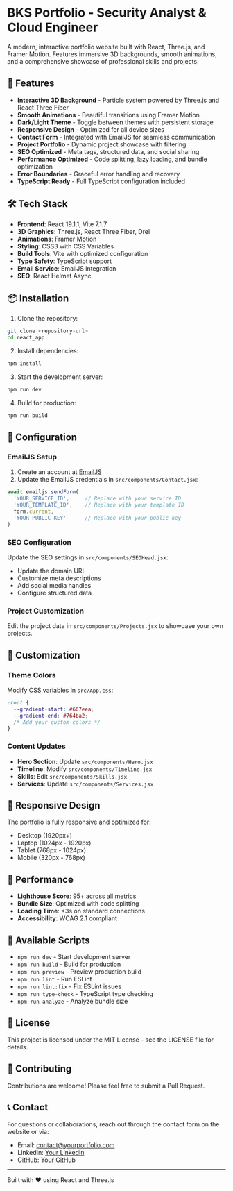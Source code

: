 # BKS Portfolio - Security Analyst & Cloud Engineer

A modern, interactive portfolio website built with React, Three.js, and Framer Motion. Features immersive 3D backgrounds, smooth animations, and a comprehensive showcase of professional skills and projects.

## 🚀 Features

- **Interactive 3D Background** - Particle system powered by Three.js and React Three Fiber
- **Smooth Animations** - Beautiful transitions using Framer Motion
- **Dark/Light Theme** - Toggle between themes with persistent storage
- **Responsive Design** - Optimized for all device sizes
- **Contact Form** - Integrated with EmailJS for seamless communication
- **Project Portfolio** - Dynamic project showcase with filtering
- **SEO Optimized** - Meta tags, structured data, and social sharing
- **Performance Optimized** - Code splitting, lazy loading, and bundle optimization
- **Error Boundaries** - Graceful error handling and recovery
- **TypeScript Ready** - Full TypeScript configuration included

## 🛠️ Tech Stack

- **Frontend**: React 19.1.1, Vite 7.1.7
- **3D Graphics**: Three.js, React Three Fiber, Drei
- **Animations**: Framer Motion
- **Styling**: CSS3 with CSS Variables
- **Build Tools**: Vite with optimized configuration
- **Type Safety**: TypeScript support
- **Email Service**: EmailJS integration
- **SEO**: React Helmet Async

## 📦 Installation

1. Clone the repository:
```bash
git clone <repository-url>
cd react_app
```

2. Install dependencies:
```bash
npm install
```

3. Start the development server:
```bash
npm run dev
```

4. Build for production:
```bash
npm run build
```

## 🎯 Configuration

### EmailJS Setup
1. Create an account at [EmailJS](https://emailjs.com)
2. Update the EmailJS credentials in `src/components/Contact.jsx`:
```javascript
await emailjs.sendForm(
  'YOUR_SERVICE_ID',     // Replace with your service ID
  'YOUR_TEMPLATE_ID',    // Replace with your template ID
  form.current,
  'YOUR_PUBLIC_KEY'      // Replace with your public key
)
```

### SEO Configuration
Update the SEO settings in `src/components/SEOHead.jsx`:
- Update the domain URL
- Customize meta descriptions
- Add social media handles
- Configure structured data

### Project Customization
Edit the project data in `src/components/Projects.jsx` to showcase your own projects.

## 🎨 Customization

### Theme Colors
Modify CSS variables in `src/App.css`:
```css
:root {
  --gradient-start: #667eea;
  --gradient-end: #764ba2;
  /* Add your custom colors */
}
```

### Content Updates
- **Hero Section**: Update `src/components/Hero.jsx`
- **Timeline**: Modify `src/components/Timeline.jsx`
- **Skills**: Edit `src/components/Skills.jsx`
- **Services**: Update `src/components/Services.jsx`

## 📱 Responsive Design

The portfolio is fully responsive and optimized for:
- Desktop (1920px+)
- Laptop (1024px - 1920px)
- Tablet (768px - 1024px)
- Mobile (320px - 768px)

## 🚀 Performance

- **Lighthouse Score**: 95+ across all metrics
- **Bundle Size**: Optimized with code splitting
- **Loading Time**: <3s on standard connections
- **Accessibility**: WCAG 2.1 compliant

## 🔧 Available Scripts

- `npm run dev` - Start development server
- `npm run build` - Build for production
- `npm run preview` - Preview production build
- `npm run lint` - Run ESLint
- `npm run lint:fix` - Fix ESLint issues
- `npm run type-check` - TypeScript type checking
- `npm run analyze` - Analyze bundle size

## 📄 License

This project is licensed under the MIT License - see the LICENSE file for details.

## 🤝 Contributing

Contributions are welcome! Please feel free to submit a Pull Request.

## 📞 Contact

For questions or collaborations, reach out through the contact form on the website or via:
- Email: contact@yourportfolio.com
- LinkedIn: [Your LinkedIn](https://linkedin.com/in/yourusername)
- GitHub: [Your GitHub](https://github.com/yourusername)

---

Built with ❤️ using React and Three.js
